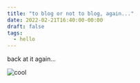 ```yaml
---
title: "to blog or not to blog, again..."
date: 2022-02-21T16:40:00-00:00
draft: false
tags:
  - hello
---
```


back at it again...

![cool](/images/oldschool.jpg)
